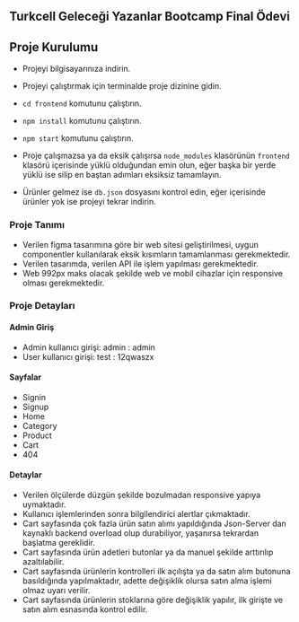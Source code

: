 ## Turkcell Geleceği Yazanlar Bootcamp Final Ödevi

## Proje Kurulumu

- Projeyi bilgisayarınıza indirin.
- Projeyi çalıştırmak için terminalde proje dizinine gidin.

- `cd frontend` komutunu çalıştırın.
- `npm install` komutunu çalıştırın.
- `npm start` komutunu çalıştırın.

- Proje çalışmazsa ya da eksik çalışırsa `node_modules` klasörünün `frontend` klasörü içerisinde yüklü olduğundan emin olun, eğer başka bir yerde yüklü ise silip en baştan adımları eksiksiz tamamlayın.
- Ürünler gelmez ise `db.json` dosyasını kontrol edin, eğer içerisinde ürünler yok ise projeyi tekrar indirin.

### Proje Tanımı

- Verilen figma tasarımına göre bir web sitesi geliştirilmesi, uygun componentler kullanılarak eksik kısımların tamamlanması gerekmektedir.
- Verilen tasarımda, verilen API ile işlem yapılması gerekmektedir.
- Web 992px maks olacak şekilde web ve mobil cihazlar için responsive olması gerekmektedir.

### Proje Detayları

#### Admin Giriş

- Admin kullanıcı girişi: admin : admin
- User kullanıcı girişi: test : 12qwaszx

#### Sayfalar

- Signin
- Signup
- Home
- Category
- Product
- Cart
- 404

#### Detaylar

- Verilen ölçülerde düzgün şekilde bozulmadan responsive yapıya uymaktadır.
- Kullanıcı işlemlerinden sonra bilgilendirici alertlar çıkmaktadır.
- Cart sayfasında çok fazla ürün satın alımı yapıldığında Json-Server dan kaynaklı backend overload olup durabiliyor, yaşanırsa tekrardan başlatma gereklidir.
- Cart sayfasında ürün adetleri butonlar ya da manuel şekilde arttırılıp azaltılabilir.
- Cart sayfasında ürünlerin kontrolleri ilk açılışta ya da satın alım butonuna basıldığında yapılmaktadır, adette değişiklik olursa satın alma işlemi olmaz uyarı verilir.
- Cart sayfasında ürünlerin stoklarına göre değişiklik yapılır, ilk girişte ve satın alım esnasında kontrol edilir.
